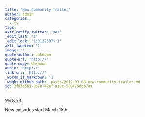```yaml
---
title: 'New Community Trailer'
author: admin
categories:
  - tv
tags: 
aktt_notify_twitter: 'yes'
_edit_last: '1'
_edit_lock: '1331225975:1'
aktt_tweeted: '1'
image: ''
quote-author: Unknown
quote-url: 'http://'
quote-copy: Unknown
audio: 'http://'
link-url: 'http://'
_wpcom_is_markdown: '1'
_wpghs_github_path: _posts/2012-03-08-new-community-trailer.md
id: 3f03e561-8b7e-42ef-a10c-588475dbb7a9
---
```

<p><a href="http://io9.com/5891556/new-community-trailer-unleashes-the-power-of-the-dreamatorium/gallery/1">Watch it</a>.</p>
<p>New episodes start March 15th.</p>
